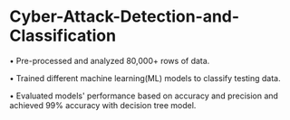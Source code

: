 # Cyber-Attack-Detection-and-Classification
•	Pre-processed and analyzed 80,000+ rows of data.

•	Trained different machine learning(ML) models to classify testing data.

•	Evaluated models' performance based on accuracy and precision and achieved 99% accuracy with decision tree model.
